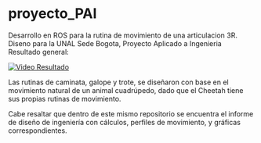 # proyecto_PAI
Desarrollo en ROS para la rutina de movimiento de una articulacion 3R. Diseno para la UNAL Sede Bogota, Proyecto Aplicado a Ingenieria
Resultado general:

[![Video Resultado](https://img.youtube.com/vi/u8weWuxakLc/maxresdefault.jpg)](https://youtu.be/u8weWuxakLc)

Las rutinas de caminata, galope y trote, se diseñaron con base en el movimiento natural de un animal cuadrúpedo, dado que el Cheetah tiene sus propias rutinas de movimiento.

Cabe resaltar que dentro de este mismo repositorio se encuentra el informe de diseño de ingeniería con cálculos, perfiles de movimiento, y gráficas correspondientes. 
